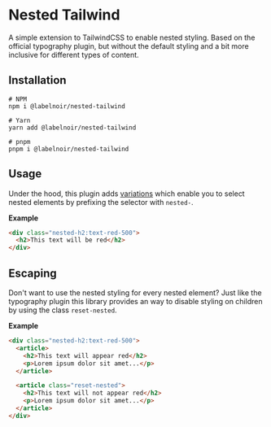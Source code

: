 # Nested Tailwind

A simple extension to TailwindCSS to enable nested styling. Based on the official typography plugin, but without
the default styling and a bit more inclusive for different types of content.

## Installation
```shell
# NPM
npm i @labelnoir/nested-tailwind

# Yarn
yarn add @labelnoir/nested-tailwind

# pnpm 
pnpm i @labelnoir/nested-tailwind
```

## Usage
Under the hood, this plugin adds [variations](https://tailwindcss.com/docs/plugins#adding-variants) which enable 
you to select nested elements by prefixing the selector with `nested-`.

**Example**
```html
<div class="nested-h2:text-red-500">
  <h2>This text will be red</h2>
</div>
```

## Escaping
Don't want to use the nested styling for every nested element? Just like the typography plugin this library provides 
an way to disable styling on children by using the class `reset-nested`.

**Example**
```html
<div class="nested-h2:text-red-500">
  <article>
    <h2>This text will appear red</h2>
    <p>Lorem ipsum dolor sit amet...</p>
  </article>

  <article class="reset-nested">
    <h2>This text will not appear red</h2>
    <p>Lorem ipsum dolor sit amet...</p>
  </article>
</div>
```
